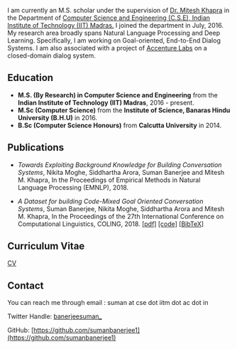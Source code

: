 I am currently an M.S. scholar under the supervision of [Dr. Mitesh Khapra](http://www.cse.iitm.ac.in/~miteshk/) in the Department of [Computer Science and Engineering (C.S.E), Indian Institute of Technology (IIT) Madras.](http://www.cse.iitm.ac.in/) I joined the department in July, 2016. My research area broadly spans Natural Language Processing and Deep Learning. Specifically, I am working on Goal-oriented, End-to-End Dialog Systems. I am also associated with a project of [Accenture Labs](https://www.accenture.com/us-en/accenture-technology-labs-index) on a closed-domain dialog system. 

## Education
* **M.S. (By Research) in Computer Science and Engineering** from the **Indian Institute of Technology (IIT) Madras**, 2016 - present.
* **M.Sc (Computer Science)** from the **Institute of Science, Banaras Hindu University (B.H.U)** in 2016.
* **B.Sc (Computer Science Honours)** from **Calcutta University** in 2014. 
 

## Publications
* *Towards Exploiting Background Knowledge for Building Conversation Systems*, Nikita Moghe, Siddhartha Arora, Suman Banerjee and Mitesh M. Khapra, In the Proceedings of Empirical Methods in Natural Language Processing (EMNLP), 2018.

* *A Dataset for building Code-Mixed Goal Oriented Conversation Systems*, Suman Banerjee, Nikita Moghe, Siddhartha Arora and Mitesh M. Khapra, In the Proceedings of the 27th International Conference on Computational Linguistics, COLING, 2018. [[pdf]](https://aclanthology.coli.uni-saarland.de/papers/C18-1319/c18-1319)   [[code]](https://github.com/sumanbanerjee1/Code-Mixed-Dialog)  [ [BibTeX] ](https://aclanthology.coli.uni-saarland.de/papers/C18-1319/c18-1319.bib)


## Curriculum Vitae

[CV](https://drive.google.com/file/d/1SkTf49CCwidV4a5WAvzxHB3sn_O9--N4/view?usp=sharing)

## Contact
You can reach me through email : suman at cse dot iitm dot ac dot in

Twitter Handle: [banerjeesuman_](https://twitter.com/banerjeesuman_)

GitHub: [https://github.com/sumanbanerjee1](https://github.com/sumanbanerjee1)
